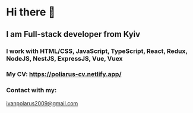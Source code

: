 # Hi there 👋
## I am Full-stack developer from Kyiv
### I work with HTML/CSS, JavaScript, TypeScript, React, Redux, NodeJS, NestJS, ExpressJS, Vue, Vuex
### My CV: https://poliarus-cv.netlify.app/
### Contact with my:
  ivanpolarus2009@gmail.com
